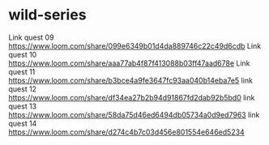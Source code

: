 # wild-series
Link quest 09 https://www.loom.com/share/099e6349b01d4da889746c22c49d6cdb 
Link quest 10 https://www.loom.com/share/aaa77ab4f87f413088b03ff47aad678e
Link quest 11 https://www.loom.com/share/b3bce4a9fe3647fc93aa040b14eba7e5
link quest 12 https://www.loom.com/share/df34ea27b2b94d91867fd2dab92b5bd0 
link quest 13 https://www.loom.com/share/58da75d46ed6494db05734a0d9ed7963 
link quest 14 https://www.loom.com/share/d274c4b7c03d456e801554e646ed5234